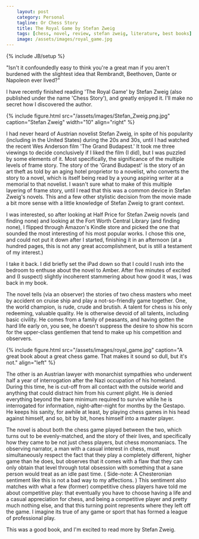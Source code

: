 ```yaml
---
    layout: post
    category: Personal 
    tagline: Or Chess Story 
    title: The Royal Game by Stefan Zweig
    tags: [chess, novel, review, stefan zweig, literature, best books]
    image: /assets/images/royal_game.jpg
---
```

{% include JB/setup %}

"Isn't it confoundedly easy to think you're a great man if you aren't burdened with the slightest idea that Rembrandt, Beethoven, Dante or Napoleon ever lived?"

I have recently finished reading 'The Royal Game' by Stefan Zweig (also published under the name 'Chess Story'), and greatly enjoyed it. I'll make no secret how I discovered the author. 

<!-- more -->


{% include figure.html src="/assets/images/Stefan_Zweig.png.jpg" caption="Stefan Zweig" width="10" align="right"  %}

I had never heard of Austrian novelist Stefan Zweig, in spite of his popularity (including in the United States) during the 20s and 30s, until I had watched the recent Wes Anderson film 'The Grand Budapest.' It took me three viewings to decide conclusively if I liked the film (I did), but I was puzzled by some elements of it. Most specifically, the significance of the multiple levels of frame story. The story of the 'Grand Budapest' is the story of an art theft as told by an aging hotel proprietor to a novelist, who converts the story to a novel, which is itself being read by a young aspiring writer at a memorial to that novelist. I wasn't sure what to make of this multiple layering of frame story, until I read that this was a common device in Stefan Zweig's novels. This and a few other stylistic decision from the movie made a bit more sense with a little knowledge of Stefan Zweig to grant context. 

I was interested, so after looking at Half Price for Stefan Zweig novels (and finding none) and looking at the Fort Worth Central Library (and finding none), I flipped through Amazon's Kindle store and picked the one that sounded the most interesting of his most popular works. I chose this one, and could not put it down after I started, finishing it in an afternoon (at a hundred pages, this is not any great accomplishment, but is still a testament of my interest.) 

I take it back. I did briefly set the iPad down so that I could I rush into the bedroom to enthuse about the novel to Amber. After five minutes of excited and (I suspect) slightly incoherent stammering about how good it was, I was back in my book.  

The novel tells (via an observer) the stories of two chess masters who meet by accident on cruise ship and play a not-so-friendly game together. One, the world champion, is rude, crude and brutish. A talent for chess is his only redeeming, valuable quality. He is otherwise devoid of all talents, including basic civility. He comes from a family of peasants, and having gotten the hard life early on, you see, he doesn't suppress the desire to show his scorn for the upper-class gentlemen that tend to make up his competition and observers. 

{% include figure.html src="/assets/images/royal_game.jpg" caption="A great book about a great chess game. That makes it sound so dull, but it's not." align="left"  %}

The other is an Austrian lawyer with monarchist sympathies who underwent half a year of interrogation after the Nazi occupation of his homeland. During this time, he is cut-off from all contact with the outside world and anything that could distract him from his current plight. He is denied everything beyond the bare minimum required to survive while he is interrogated for information, night-after-night for months by the Gestapo. He keeps his sanity, for awhile at least, by playing chess games in his head against himself, and so, bit by bit, hones himself into a master player. 

The novel is about both the chess game played between the two, which turns out to be evenly-matched, and the story of their lives, and specifically how they came to be not just chess players, but chess monomaniacs. The observing narrator, a man with a casual interest in chess, must simultaneously respect the fact that they play a completely different, higher game than he does, but observes that it comes with a flaw that they can only obtain that level through total obsession with something that a sane person would treat as an idle past time. ( Side-note: A Chesteronian sentiment like this is not a bad way to my affections. ) This sentiment also matches with what a few (former) competitive chess players have told me about competitive play: that eventually you have to choose having a life and a casual appreciation for chess, and being a competitive player and pretty much nothing else, and that this turning point represents where they left off the game. I imagine its true of any game or sport that has formed a league of professional play. 

This was a good book, and I'm excited to read more by Stefan Zweig.




